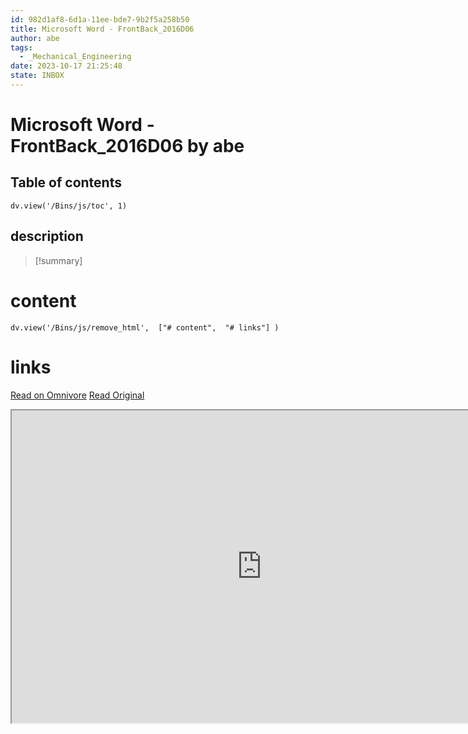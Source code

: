 ```yaml
---
id: 982d1af8-6d1a-11ee-bde7-9b2f5a258b50
title: Microsoft Word - FrontBack_2016D06
author: abe
tags:
  - _Mechanical_Engineering
date: 2023-10-17 21:25:48
state: INBOX
---
```


# Microsoft Word - FrontBack_2016D06 by abe
## Table of contents
```dataviewjs 
dv.view('/Bins/js/toc', 1) 
```


## description
>[!summary] 
> 


# content
```dataviewjs 
dv.view('/Bins/js/remove_html',  ["# content",  "# links"] ) 
```




# links
[Read on Omnivore](https://omnivore.app/me/fulltext-02-18b3ee32007)
[Read Original](https://www.diva-portal.org/smash/get/diva2:1068547/FULLTEXT02.pdf)

<iframe src="https://www.diva-portal.org/smash/get/diva2:1068547/FULLTEXT02.pdf"  width="800" height="500"></iframe>
